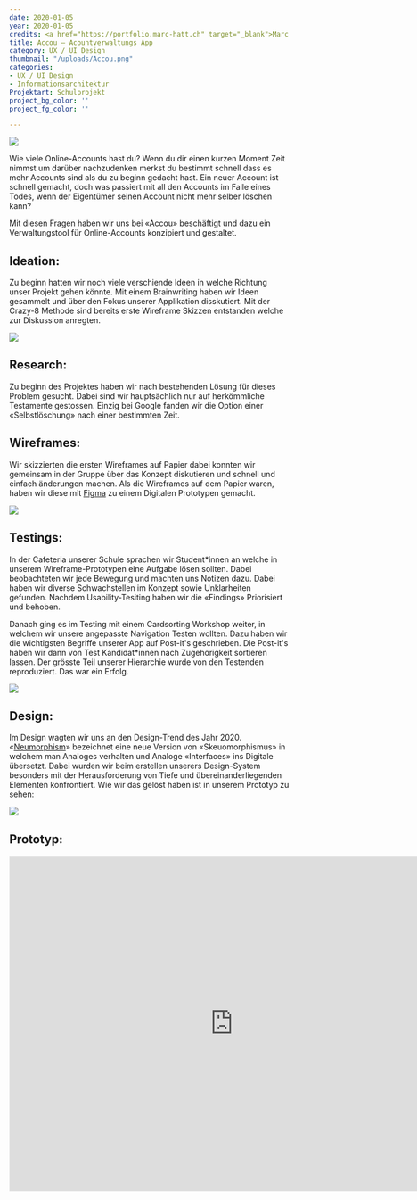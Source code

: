 ```yaml
---
date: 2020-01-05
year: 2020-01-05
credits: <a href="https://portfolio.marc-hatt.ch" target="_blank">Marc Hatt</a>, <a href="http://nilsmaeder.ch/" target="_blank">Nils Mäder</a>, <a href="http://larsmaeder.ch/" target="_blank">Lars Mäder</a>
title: Accou – Acountverwaltungs App
category: UX / UI Design
thumbnail: "/uploads/Accou.png"
categories:
- UX / UI Design
- Informationsarchitektur
Projektart: Schulprojekt
project_bg_color: ''
project_fg_color: ''

---
```

![](/uploads/Accou_Cover.png)

Wie viele Online-Accounts hast du? Wenn du dir einen kurzen Moment Zeit nimmst um darüber nachzudenken merkst du bestimmt schnell dass es mehr Accounts sind als du zu beginn gedacht hast. Ein neuer Account ist schnell gemacht, doch was passiert mit all den Accounts im Falle eines Todes, wenn der Eigentümer seinen Account nicht mehr selber löschen kann?

Mit diesen Fragen haben wir uns bei «Accou» beschäftigt und dazu ein Verwaltungstool für Online-Accounts konzipiert und gestaltet.

## Ideation:

Zu beginn hatten wir noch viele verschiende Ideen in welche Richtung unser Projekt gehen könnte. Mit einem Brainwriting haben wir Ideen gesammelt und über den Fokus unserer Applikation disskutiert. Mit der Crazy-8 Methode sind bereits erste Wireframe Skizzen entstanden welche zur Diskussion anregten.

![](/uploads/Accou_Ideation.png)

## Research:

Zu beginn des Projektes haben wir nach bestehenden Lösung für dieses Problem gesucht. Dabei sind wir hauptsächlich nur auf herkömmliche Testamente gestossen. Einzig bei Google fanden wir die Option einer «Selbstlöschung» nach einer bestimmten Zeit.

## Wireframes:

Wir skizzierten die ersten Wireframes auf Papier dabei konnten wir gemeinsam in der Gruppe über das Konzept diskutieren und schnell und einfach änderungen machen. Als die Wireframes auf dem Papier waren, haben wir diese mit [Figma](https://figma.com) zu einem Digitalen Prototypen gemacht.

![](/uploads/Accou_Wireframes.png)

## Testings:

In der Cafeteria unserer Schule sprachen wir Student*innen an welche in unserem Wireframe-Prototypen eine Aufgabe lösen sollten. Dabei beobachteten wir jede Bewegung und machten uns Notizen dazu. Dabei haben wir diverse Schwachstellen im Konzept sowie Unklarheiten gefunden. Nachdem Usability-Tesiting haben wir die «Findings» Priorisiert und behoben.

Danach ging es im Testing mit einem Cardsorting Workshop weiter, in welchem wir unsere angepasste Navigation Testen wollten. Dazu haben wir die wichtigsten Begriffe unserer App auf Post-it's geschrieben. Die Post-it's haben wir dann von Test Kandidat*innen nach Zugehörigkeit sortieren lassen. Der grösste Teil unserer Hierarchie wurde von den Testenden reproduziert. Das war ein Erfolg.

![](/uploads/Accou_Cardsorting.png)


## Design:

Im Design wagten wir uns an den Design-Trend des Jahr 2020. «[Neumorphism](https://uxdesign.cc/neumorphism-in-user-interfaces-b47cef3bf3a6)» bezeichnet eine neue Version von «Skeuomorphismus» in welchem man Analoges verhalten und Analoge «Interfaces» ins Digitale übersetzt. Dabei wurden wir beim erstellen unserers Design-System besonders mit der Herausforderung von Tiefe und übereinanderliegenden Elementen konfrontiert. Wie wir das gelöst haben ist in unserem Prototyp zu sehen:

![](/uploads/Accou_Designs.png)

## Prototyp:
<iframe style="border: 1px solid rgba(0, 0, 0, 0.1);" width="800" height="600" src="https://www.figma.com/embed?embed_host=share&url=https%3A%2F%2Fwww.figma.com%2Fproto%2F7ZEG5zI7qYqj69KRDQ6Qo1%2FAfterlife%3Fnode-id%3D159%253A3%26viewport%3D333%252C311%252C0.10193023830652237%26scaling%3Dscale-down&chrome=DOCUMENTATION" allowfullscreen></iframe>